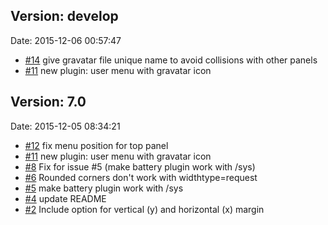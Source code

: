 
## Version: develop
Date: 2015-12-06 00:57:47

 * [#14] give gravatar file unique name to avoid collisions with other panels
 * [#11] new plugin: user menu with gravatar icon

[#14]: https://github.com/aanatoly/fbpanel/issues/14
[#11]: https://github.com/aanatoly/fbpanel/issues/11

## Version: 7.0
Date: 2015-12-05 08:34:21

 * [#12] fix menu position for top panel
 * [#11] new plugin: user menu with gravatar icon
 * [#8] Fix for issue #5 (make battery plugin work with /sys)
 * [#6] Rounded corners don't work with widthtype=request
 * [#5] make battery plugin work with /sys
 * [#4] update README
 * [#2] Include option for vertical (y) and horizontal (x) margin

[#12]: https://github.com/aanatoly/fbpanel/issues/12
[#11]: https://github.com/aanatoly/fbpanel/issues/11
[#8]: https://github.com/aanatoly/fbpanel/pull/8
[#6]: https://github.com/aanatoly/fbpanel/issues/6
[#5]: https://github.com/aanatoly/fbpanel/issues/5
[#4]: https://github.com/aanatoly/fbpanel/issues/4
[#2]: https://github.com/aanatoly/fbpanel/issues/2
